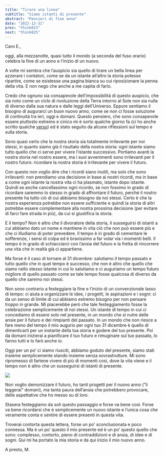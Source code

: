 ```yaml
---
title: "Tirare una linea"
subtitle: "Siamo istanti di presente"
abstract: "Pensieri di fine anno"
date: "2022-12-31"
prev: "think023"
next: "think025"
---
```


Caro E.,

oggi, alla mezzanotte, quasi tutto il mondo (a seconda del fuso orario) celebra la fine di un anno e l’inizio di un nuovo.

A volte mi sembra che l’auspicio sia quello di tirare un bella linea per azzerare i contatori, come se da un istante all’altro la storia potesse ripartire, come se esistesse una pagina bianca su cui riposizionare la penna della vita. E non nego che anche a me capita di farlo.

Credo che ognuno sia consapevole dell’impossibilità di questo auspicio, che sia noto come un ciclo di rivoluzione della Terra intorno al Sole non sia nulla di diverso dalla sua natura e dalle leggi dell’Universo. Eppure sentiamo il bisogno di augurarci un buon nuovo anno, come se non ci fosse soluzione di continuità tra ieri, oggi e domani. Questo pensiero, che sono consapevole essere piuttosto estremo e cinico mi è sorto qualche giorno fa (ci ho anche scritto qualche [verso](https://www.direzioneverso.it/poesie/P0164)) ed è stato seguito da alcune riflessioni sul tempo e sulla storia. 

Sono quasi certo che la nostra storia sia totalmente irrilevante per noi stessi, in quanto siamo già il risultato della nostra storia: ogni istante siamo tutto quello che ci serve per vivere l’istante successivo. Portiamo avanti la nostra storia nel nostro essere, ma i suoi avvenimenti sono irrilevanti per il nostro futuro: ricordare la nostra storia è irrilevante per vivere il futuro.

Con questo non voglio dire che i ricordi siano inutili, ma solo che sono irrilevanti: non prendiamo una decisione in base ai nostri ricordi, ma in base a come ogni istante la nostra vita ci ha plasmato, istante dopo istante. Quindi se anche cancellassimo ogni ricordo, se non fossimo in grado di ricordare saremmo lo stesso in grado di affrontare il futuro, perché il nostro presente ha tutto ciò di cui abbiamo bisogno da noi stessi. Certo è che la nostra esperienza potrebbe non essere sufficiente e quindi la storia di altri potrebbe essere complementare alla nostra prossima decisione (per evitare di farci fare strada in più), da cui si giustifica la storia.

E il tempo? Non è altro che il divoratore della storia, il susseguirsi di istanti a cui abbiamo dato un nome e mantiene in vita ciò che non può essere più e che ci illudiamo di poter prevedere. Il tempo è in grado di cementare le sofferenze, i sensi di colpa ed è bravissimo a far volar via i momenti belli. Il tempo è in grado di schiacciarci con l’ansia del futuro e la fretta di rincorrere una vita che in realtà già ci appartiene.

Ma forse è il caso di tornare al 31 dicembre: salutiamo il tempo passato e tutto quello che in quel tempo è successo, che non è altro che quello che siamo nello stesso istante in cui lo salutiamo e ci auguriamo un tempo futuro migliore di quello passato come se tale tempo fosse qualcosa di diverso da quello che saremo noi stessi. 

Non sono contrario a festeggiare la fine e l’inizio di un convenzionale lasso di tempo: ci aiuta a organizzare le idee, i progetti, le aspirazioni e i sogni: ci da un senso di limite di cui abbiamo estremo bisogno per non pensare troppo in grande. Mi piacerebbe però che tale festeggiamento fosse la celebrazione semplicemente di noi stessi. Un istante di tempo in cui ci concediamo di essere solo nel presente, in un mondo che si nutre delle ansie per il futuro e dei rimpianti del passato. In un mondo che non riesce a fare meno del tempo il mio augurio per ogni tuo 31 dicembre è quello di dimenticarti per un instante della tua storia e godere del tuo presente. Poi da domani inizierai a pianificare il tuo futuro e rimuginare sul tuo passato, lo fanno tutti e lo farò anche io.

Oggi per un po’ ci siamo riusciti, abbiamo goduto del presente, siamo stati insieme semplicemente stando insieme senza sovrastrutture. Mi sono ripromesso di fartene vivere di più di momenti così, dove la vita viene e il tempo non è altro che un susseguirsi di istanti di presente.

![](/images/montagna.JPG)

Non voglio demonizzare il futuro, ho tanti progetti per il nuovo anno (”li leggerai” domani), ma tanta paura dell’ansia che potrebbero provocare, delle aspettative che ho messo su di loro. 

Stasera festeggiamo da soli questo passaggio e forse va bene così. Forse va bene ricordarsi che è semplicemente un nuovo istante e l’unica cosa che veramente conta e sentire di essere presenti in questa vita.

Troverai contorta questa lettera, forse un po’ sconclusionata e poco connessa. Ma è un po’ questo il mio presente ed è un po’ questo quello che sono: complesso, contorto, pieno di contraddizioni e di ansia, di idee e di sogni. Qui mi ha portato la mia storia e da qui inizio il mio nuovo anno.

A presto,
M.
